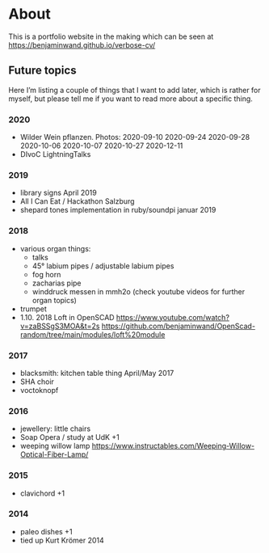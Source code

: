 # About
This is a portfolio website in the making which can be seen at https://benjaminwand.github.io/verbose-cv/

## Future topics
Here I’m listing a couple of things that I want to add later, which is rather for myself, but please tell me if you want to read more about a specific thing.

### 2020
* Wilder Wein pflanzen. Photos: 2020-09-10 2020-09-24  2020-09-28 2020-10-06 2020-10-07 2020-10-27 2020-12-11 
* DIvoC LightningTalks
### 2019
* library signs April 2019
* All I Can Eat / Hackathon Salzburg
* shepard tones implementation in ruby/soundpi januar 2019
### 2018
* various organ things:
  * talks
  * 45° labium pipes / adjustable labium pipes
  * fog horn
  * zacharias pipe
  * winddruck messen in mmh2o
(check youtube videos for further organ topics)
* trumpet
* 1.10. 2018 Loft in OpenSCAD https://www.youtube.com/watch?v=zaBSSgS3MOA&t=2s https://github.com/benjaminwand/OpenScad-random/tree/main/modules/loft%20module
### 2017
* blacksmith: kitchen table thing April/May 2017
* SHA choir
* voctoknopf
### 2016
* jewellery: little chairs
* Soap Opera / study at UdK +1
* weeping willow lamp https://www.instructables.com/Weeping-Willow-Optical-Fiber-Lamp/
### 2015
* clavichord +1
### 2014
* paleo dishes +1
* tied up Kurt Krömer 2014


